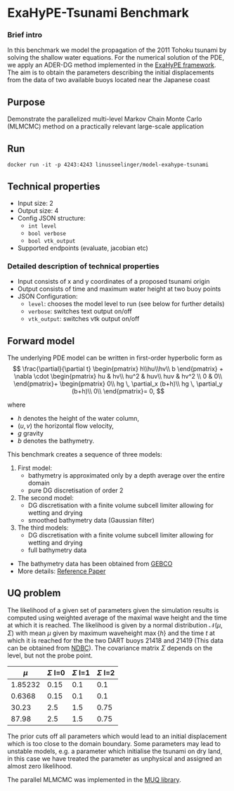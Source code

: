 # ExaHyPE-Tsunami Benchmark

### Brief intro
In this benchmark we model the propagation of the 2011 Tohoku tsunami by solving the shallow water equations. For the numerical solution of the PDE, we apply an ADER-DG method implemented in the [ExaHyPE framework](https://www.sciencedirect.com/science/article/pii/S001046552030076X). The aim is to obtain the parameters describing the initial displacements from the data of two available buoys located near the Japanese coast

## Purpose 
Demonstrate the parallelized multi-level Markov Chain Monte Carlo (MLMCMC) method on a practically relevant large-scale application

## Run
```
docker run -it -p 4243:4243 linusseelinger/model-exahype-tsunami
```

## Technical properties

- Input size: 2
- Output size: 4
- Config JSON structure:
    - `int level`
    - `bool verbose`
    - `bool vtk_output`
- Supported endpoints (evaluate, jacobian etc)

### Detailed description of technical properties

- Input consists of x and y coordinates of a proposed tsunami origin
- Output consists of time and maximum water height at two buoy points
- JSON Configuration:
    - `level`: chooses the model level to run (see below for further details)
    - `verbose`: switches text output on/off
    - `vtk_output`: switches vtk output on/off

## Forward model
The underlying PDE model can be written in first-order hyperbolic form as
$$
    \frac{\partial}{\partial t}
    \begin{pmatrix}
    h\\hu\\hv\\ b
    \end{pmatrix} + \nabla \cdot
    \begin{pmatrix}
    hu   &   hv\\
    hu^2 & huv\\
    huv & hv^2 \\
    0 & 0\\
    \end{pmatrix}+
    \begin{pmatrix}
    0\\
    hg \, \partial_x (b+h)\\
    hg \, \partial_y (b+h)\\
    0\\
    \end{pmatrix}= 0,
$$

where 
- $h$ denotes the height of the water column, 
- $(u,v)$ the horizontal flow velocity, 
- $g$  gravity 
- $b$ denotes the bathymetry.

This benchmark creates a sequence of three models:
1. First model: 
    - bathymetry is approximated only by a depth average over the entire domain
    - pure DG discretisation of order 2
2. The second model:
    - DG discretisation with a finite volume subcell limiter allowing for wetting and drying
    - smoothed bathymetry data (Gaussian filter)
3. The third models:
    - DG discretisation with a finite volume subcell limiter allowing for wetting and drying
    - full bathymetry data

- The bathymetry data has been obtained from [GEBCO](https://www.gebco.net/)
- More details: [Reference Paper](https://dl.acm.org/doi/10.1145/3458817.3476150)

##  UQ problem

The likelihood of a given set of parameters given the simulation results is computed using weighted average of the maximal wave height and the time at which it is reached.
The likelihood is given by a normal distribution $\mathcal{N}\left(\mu, \Sigma \right)$ with mean $\mu$ given by maximum waveheight $\max\{h\}$ and the time $t$ at which it is reached for the the two DART buoys 21418 and 21419 (This data can be obtained from [NDBC](https://www.ndbc.noaa.gov/)). 
The covariance matrix $\Sigma$ depends on the level, but not the probe point.

| $\mu$   | $\Sigma$ l=0 |  $\Sigma$ l=1 |  $\Sigma$ l=2 |
|---------|--------------|---------------|---------------|
| 1.85232 | 0.15         | 0.1           | 0.1           |
| 0.6368  | 0.15         | 0.1           | 0.1           |
| 30.23   | 2.5          | 1.5           | 0.75          |
| 87.98   | 2.5          | 1.5           | 0.75          |

The prior cuts off all parameters which would lead to an initial displacement which is too close to the domain boundary.
Some parameters may lead to unstable models, e.g. a parameter which initialise the tsunami on dry land, in this case we have treated the parameter as unphysical and assigned an almost zero likelihood.

The parallel MLMCMC was implemented in the [MUQ library](https://joss.theoj.org/papers/10.21105/joss.03076).
